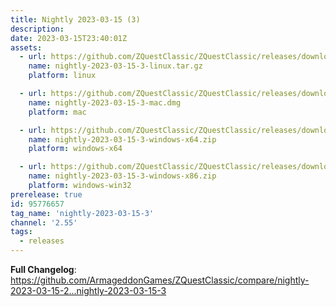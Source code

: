 ```yaml
---
title: Nightly 2023-03-15 (3)
description: 
date: 2023-03-15T23:40:01Z
assets: 
  - url: https://github.com/ZQuestClassic/ZQuestClassic/releases/download/nightly-2023-03-15-3/nightly-2023-03-15-3-linux.tar.gz
    name: nightly-2023-03-15-3-linux.tar.gz
    platform: linux

  - url: https://github.com/ZQuestClassic/ZQuestClassic/releases/download/nightly-2023-03-15-3/nightly-2023-03-15-3-mac.dmg
    name: nightly-2023-03-15-3-mac.dmg
    platform: mac

  - url: https://github.com/ZQuestClassic/ZQuestClassic/releases/download/nightly-2023-03-15-3/nightly-2023-03-15-3-windows-x64.zip
    name: nightly-2023-03-15-3-windows-x64.zip
    platform: windows-x64

  - url: https://github.com/ZQuestClassic/ZQuestClassic/releases/download/nightly-2023-03-15-3/nightly-2023-03-15-3-windows-x86.zip
    name: nightly-2023-03-15-3-windows-x86.zip
    platform: windows-win32
prerelease: true
id: 95776657
tag_name: 'nightly-2023-03-15-3'
channel: '2.55'
tags:
  - releases
---
```


**Full Changelog**: https://github.com/ArmageddonGames/ZQuestClassic/compare/nightly-2023-03-15-2...nightly-2023-03-15-3

